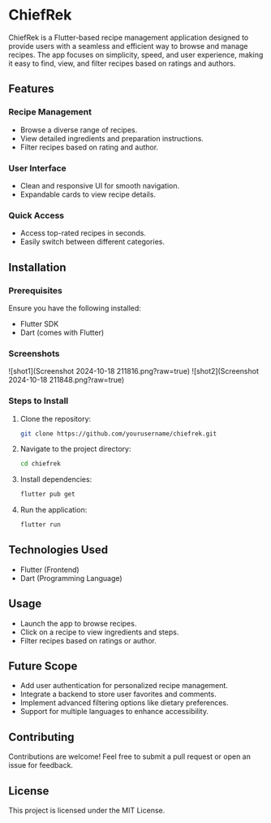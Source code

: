 # ChiefRek

ChiefRek is a Flutter-based recipe management application designed to provide users with a seamless and efficient way to browse and manage recipes. The app focuses on simplicity, speed, and user experience, making it easy to find, view, and filter recipes based on ratings and authors.

## Features

### Recipe Management
- Browse a diverse range of recipes.
- View detailed ingredients and preparation instructions.
- Filter recipes based on rating and author.

### User Interface
- Clean and responsive UI for smooth navigation.
- Expandable cards to view recipe details.

### Quick Access
- Access top-rated recipes in seconds.
- Easily switch between different categories.

## Installation

### Prerequisites
Ensure you have the following installed:
- Flutter SDK
- Dart (comes with Flutter)

### Screenshots 
![shot1](Screenshot 2024-10-18 211816.png?raw=true) 
![shot2](Screenshot 2024-10-18 211848.png?raw=true)

### Steps to Install
1. Clone the repository:
   ```bash
   git clone https://github.com/yourusername/chiefrek.git
   ```
2. Navigate to the project directory:
   ```bash
   cd chiefrek
   ```
3. Install dependencies:
   ```bash
   flutter pub get
   ```
4. Run the application:
   ```bash
   flutter run
   ```

## Technologies Used
- Flutter (Frontend)
- Dart (Programming Language)

## Usage
- Launch the app to browse recipes.
- Click on a recipe to view ingredients and steps.
- Filter recipes based on ratings or author.

## Future Scope
- Add user authentication for personalized recipe management.
- Integrate a backend to store user favorites and comments.
- Implement advanced filtering options like dietary preferences.
- Support for multiple languages to enhance accessibility.

## Contributing
Contributions are welcome! Feel free to submit a pull request or open an issue for feedback.

## License
This project is licensed under the MIT License.

